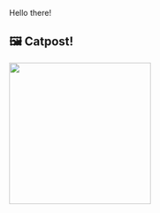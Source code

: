 Hello there!



## 🖼️ Catpost!

<sub>
    <img src="https://cdn2.thecatapi.com/images/MjA4ODgxMw.jpg" height="256">
</sub>

